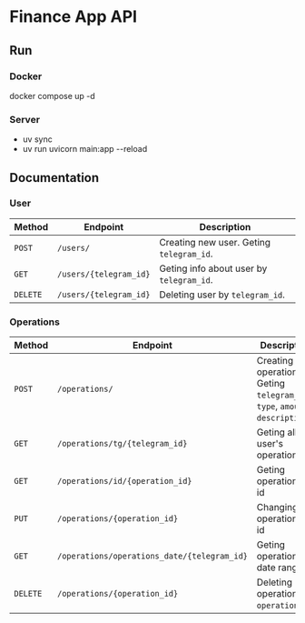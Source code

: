 # Finance App API

## Run
### Docker
docker compose up -d

### Server
- uv sync
- uv run uvicorn main:app --reload


## Documentation
### User

| Method   | Endpoint                    | Description                                                  |
|---------|-----------------------------|-----------------------------------------------------------|
| `POST`  | `/users/`                   | Creating new user. Geting `telegram_id`.    |
| `GET`   | `/users/{telegram_id}`      | Geting info about user by `telegram_id`.     |
| `DELETE`| `/users/{telegram_id}`      | Deleting user by `telegram_id`.                   |

### Operations

| Method   | Endpoint                      | Description                                                                 |
|---------|-------------------------------|--------------------------------------------------------------------------|
| `POST`  | `/operations/`                | Creating new operation. Geting  `telegram_id`, `type`, `amount`, `description`. |
| `GET`   | `/operations/tg/{telegram_id}`   | Geting all user's operations  |
| `GET`   | `/operations/id/{operation_id}`   | Geting operation by id                                 |
| `PUT`   | `/operations/{operation_id}`   | Changing operation by id                                  |
| `GET`   | `/operations/operations_date/{telegram_id}`   | Geting operations in date range                                  |
| `DELETE`| `/operations/{operation_id}`  | Deleting operation by `operation_id`.                                 |

